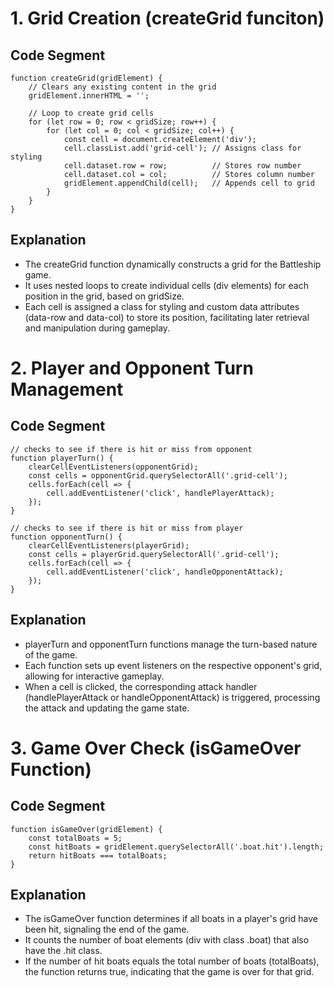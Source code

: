 # 1. Grid Creation (createGrid funciton)

## Code Segment

```
function createGrid(gridElement) {
    // Clears any existing content in the grid
    gridElement.innerHTML = '';

    // Loop to create grid cells
    for (let row = 0; row < gridSize; row++) {
        for (let col = 0; col < gridSize; col++) {
            const cell = document.createElement('div');
            cell.classList.add('grid-cell'); // Assigns class for styling
            cell.dataset.row = row;          // Stores row number
            cell.dataset.col = col;          // Stores column number
            gridElement.appendChild(cell);   // Appends cell to grid
        }
    }
}

```

## Explanation
- The createGrid function dynamically constructs a grid for the Battleship game.
- It uses nested loops to create individual cells (div elements) for each position in the grid, based on gridSize.
- Each cell is assigned a class for styling and custom data attributes (data-row and data-col) to store its position, facilitating later retrieval and manipulation during gameplay.

# 2. Player and Opponent Turn Management

## Code Segment

```
// checks to see if there is hit or miss from opponent
function playerTurn() {
    clearCellEventListeners(opponentGrid); 
    const cells = opponentGrid.querySelectorAll('.grid-cell');
    cells.forEach(cell => {
        cell.addEventListener('click', handlePlayerAttack);
    });
}
    
// checks to see if there is hit or miss from player
function opponentTurn() {
    clearCellEventListeners(playerGrid); 
    const cells = playerGrid.querySelectorAll('.grid-cell');
    cells.forEach(cell => {
        cell.addEventListener('click', handleOpponentAttack);
    });
}
```

## Explanation
- playerTurn and opponentTurn functions manage the turn-based nature of the game.
- Each function sets up event listeners on the respective opponent's grid, allowing for interactive gameplay.
- When a cell is clicked, the corresponding attack handler (handlePlayerAttack or handleOpponentAttack) is triggered, processing the attack and updating the game state.

# 3. Game Over Check (isGameOver Function)

## Code Segment

```
function isGameOver(gridElement) {
    const totalBoats = 5;
    const hitBoats = gridElement.querySelectorAll('.boat.hit').length;
    return hitBoats === totalBoats;
}
```

## Explanation
- The isGameOver function determines if all boats in a player's grid have been hit, signaling the end of the game.
- It counts the number of boat elements (div with class .boat) that also have the .hit class.
- If the number of hit boats equals the total number of boats (totalBoats), the function returns true, indicating that the game is over for that grid.

